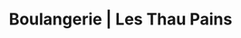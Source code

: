 ---
title: "Boulangerie | Les Thau Pains"
url: /bouzigues/boulangerie-les-thau-pains/
shop: Bäckerei
---